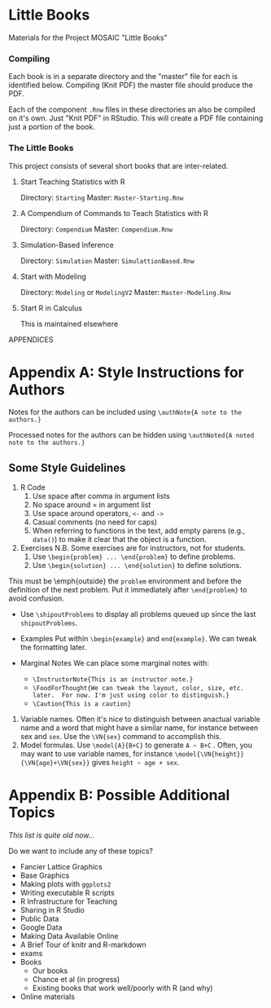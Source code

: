 Little Books
===============



Materials for the Project MOSAIC "Little Books" 

### Compiling

Each book is in a separate directory and the "master" file for each is identified below.  Compiling (Knit PDF) the master file should produce the PDF.

Each of the component `.Rnw` files in these directories an also be compiled on it's own.  Just "Knit PDF" in RStudio.  This will create a PDF file containing just a portion of the book.

### The Little Books

This project consists of several short books that are inter-related.

 1. Start Teaching Statistics with R
 
    Directory: `Starting`
    Master: `Master-Starting.Rnw`
    
 2. A Compendium of Commands to Teach Statistics with R

    Directory: `Compendium`
    Master: `Compendium.Rnw`
    
 3. Simulation-Based Inference
 
    Directory: `Simulation`
    Master: `SimulattionBased.Rnw`
    
 4. Start with Modeling
 
    Directory: `Modeling` or `ModelingV2`
    Master: `Master-Modeling.Rnw`
    
 5. Start R in Calculus
 
    This is maintained elsewhere
    
APPENDICES

Appendix A: Style Instructions for Authors
=======================


Notes for the authors can be included using `\authNote{A note to the authors.}`

Processed notes for the authors can be hidden using `\authNoted{A noted note to the authors.}`

## Some Style Guidelines

1. R Code
    1. Use space after comma in argument lists 
    2. No space around = in argument list
    3. Use space around operators, `<-` and `->`
    4. Casual comments (no need for caps)
    5. When referring to functions in the text, add empty parens (e.g., `data()`) to make it clear that the object is a function.
2. Exercises
    N.B. Some exercises are for instructors, not for students.
    1. Use `\begin{problem} ... \end{problem}` to define problems.
    2. Use `\begin{solution} ... \end{solution}` to define solutions.

This must be \emph{outside} the `problem` environment and before the definition of the next problem.  Put it immediately after `\end{problem}` to avoid confusion.

* Use `\shipoutProblems` to display all problems queued up since the last `shipoutProblems`.
* Examples
    Put within  `\begin{example}` and `end{example}`.  We can tweak the formatting later.

* Marginal Notes
    We can place some marginal notes with:
    * `\InstructorNote{This is an instructor note.}`
    * `\FoodForThought{We can tweak the layout, color, size, etc. later.  For now. I'm just using color to distinguish.}`
    * `\Caution{This is a caution}`


1. Variable names.  Often it's nice to distinguish between anactual variable name and a word that might have a similar name, for instance between sex and `sex`.  Use the `\VN{sex}` command to accomplish this.
1. Model formulas.  Use `\model{A}{B+C}` to generate `A ~ B+C` .  Often, you may want to use variable names, for instance `\model{\VN{height}}{\VN{age}+\VN{sex}}` gives `height ~ age + sex`.
 




Appendix B: Possible Additional Topics
=====================

*This list is quite old now...*

Do we want to include any of these topics?

* Fancier Lattice Graphics
* Base Graphics
* Making plots with `ggplots2`
* Writing executable R scripts
* R Infrastructure for Teaching
* Sharing in R Studio
* Public Data
* Google Data
* Making Data Available Online
* A Brief Tour of knitr and R-markdown
* exams
* Books
    * Our books
    * Chance et al (in progress)
    * Existing books that work well/poorly with R (and why)
* Online materials
